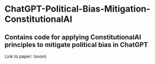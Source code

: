 # ChatGPT-Political-Bias-Mitigation-ConstitutionalAI
## Contains code for applying ConstitutionalAI principles to mitigate political bias in ChatGPT

Link to paper: (soon)

